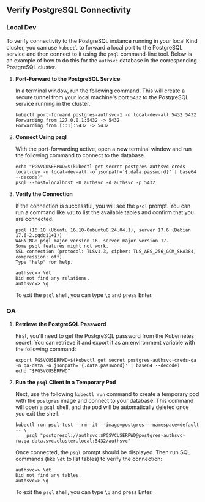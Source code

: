 ## Verify PostgreSQL Connectivity

### Local Dev

To verify connectivity to the PostgreSQL instance running in your local Kind cluster, you can use
`kubectl` to forward a local port to the PostgreSQL service and then connect to it using the `psql`
command-line tool. Below is an example of how to do this for the `authsvc` database in the corresponding
PostgreSQL cluster.

1. **Port-Forward to the PostgreSQL Service**

    In a terminal window, run the following command. This will create a secure tunnel from your local
    machine's port `5432` to the PostgreSQL service running in the cluster.
    
    ```shell
    kubectl port-forward postgres-authsvc-1 -n local-dev-all 5432:5432
    Forwarding from 127.0.0.1:5432 -> 5432
    Forwarding from [::1]:5432 -> 5432
    ```

2. **Connect Using psql**

    With the port-forwarding active, open a **new** terminal window and run the following command to
    connect to the database. 
    
    ```shell
    echo "PGSVCUSERPWD=$(kubectl get secret postgres-authsvc-creds-local-dev -n local-dev-all -o jsonpath='{.data.password}' | base64 --decode)"
    psql --host=localhost -U authsvc -d authsvc -p 5432
    ```

3. **Verify the Connection**

    If the connection is successful, you will see the `psql` prompt. You can run a command like `\dt` to
    list the available tables and confirm that you are connected.
    
    ```shell
    psql (16.10 (Ubuntu 16.10-0ubuntu0.24.04.1), server 17.6 (Debian 17.6-2.pgdg11+1))
    WARNING: psql major version 16, server major version 17.
    Some psql features might not work.
    SSL connection (protocol: TLSv1.3, cipher: TLS_AES_256_GCM_SHA384, compression: off)
    Type "help" for help.
    
    authsvc=> \dt
    Did not find any relations.
    authsvc=> \q
    ```

    To exit the `psql` shell, you can type `\q` and press Enter.

### QA

1. **Retrieve the PostgreSQL Password**

    First, you'll need to get the PostgreSQL password from the Kubernetes secret. You can retrieve it
    and export it as an environment variable with the following command:
    
    ```shell
    export PGSVCUSERPWD=$(kubectl get secret postgres-authsvc-creds-qa -n qa-data -o jsonpath='{.data.password}' | base64 --decode)
    echo "$PGSVCUSERPWD"   
    ```

2. **Run the `psql` Client in a Temporary Pod**

    Next, use the following `kubectl run` command to create a temporary pod with the `postgres` image
    and connect to your database. This command will open a `psql` shell, and the pod will be
    automatically deleted once you exit the shell.
    
    ```shell
    kubectl run psql-test --rm -it --image=postgres --namespace=default -- \
        psql "postgresql://authsvc:$PGSVCUSERPWD@postgres-authsvc-rw.qa-data.svc.cluster.local:5432/authsvc"
    ```
    
    Once connected, the `psql` prompt should be displayed. Then run SQL commands (like `\dt` to list
    tables) to verify the connection:
    
    ```shell
    authsvc=> \dt
    Did not find any tables.
    authsvc=> \q 
    ```
    
    To exit the `psql` shell, you can type `\q` and press Enter.
